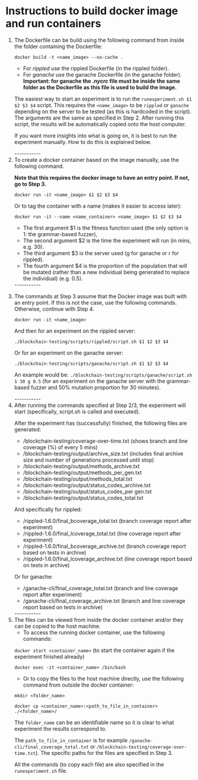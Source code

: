 # Instructions to build docker image and run containers
<ol>
<li>The Dockerfile can be build using the following command from inside the folder containing the Dockerfile:
 
`docker build -t <name_image> --no-cache .`

* For *rippled* use the rippled Dockerfile (in the rippled folder).
* For *ganache* use the ganache Dockerfile (in the ganache folder). 
**Important: for ganache the *.nycrc* file must be inside the same folder as the Dockerfile as this file is used to build the image.**

The easiest way to start an experiment is to run the `runexperiment.sh $1 $2 $3 $4` script. This requires the `<name_image>` to be `rippled` or `ganache` depending on the server to be tested (as this is hardcoded in the script). The arguments are the same as specified in Step 2. After running this script, the results will be automatically copied onto the host computer.

If you want more insights into what is going on, it is best to run the experiment manually. How to do this is explained below.
</li>
-----------
<li>
To create a docker container based on the image manually, use the following command. 

**Note that this requires the docker image to have an entry point. If not, go to Step 3.**

`docker run -it <name_image> $1 $2 $3 $4`

Or to tag the container with a name (makes it easier to access later):

`docker run -it --name <name_container> <name_image> $1 $2 $3 $4`
* The first argument $1 is the fitness function used (the only option is 1: the grammar-based fuzzer), 
* The second argument $2 is the time the experiment will run (in mins, e.g. 30).
* The third argument $3 is the server used (g for ganache or r for rippled).
* The fourth argument $4 is the proportion of the population that will be mutated (rather than a new individual being generated to replace the individual) (e.g. 0.5).

</li>
-----------
<li>

The commands at Step 3 assume that the Docker image was built with an entry point. If this is not the case, use the following commands. Otherwise, continue with Step 4.

`docker run -it <name_image>`

And then for an experiment on the rippled server:

`./blockchain-testing/scripts/rippled/script.sh $1 $2 $3 $4`

Or for an experiment on the ganache server:

`./blockchain-testing/scripts/ganache/script.sh $1 $2 $3 $4`

An example would be: `./blockchain-testing/scripts/ganache/script.sh 1 30 g 0.5` (for an experiment on the ganache server with the grammar-based fuzzer and 50% mutation proportion for 30 minutes).

</li>
-----------
<li>
After running the commands specified at Step 2/3, the experiment will start (specifically, script.sh is called and executed). 

After the experiment has (successfully) finished, the following files are generated:

* /blockchain-testing/coverage-over-time.txt (shows branch and line coverage (%) of every 5 mins)
* /blockchain-testing/output/archive_size.txt (includes final archive size and number of generations processed until stop)
* /blockchain-testing/output/methods_archive.txt
* /blockchain-testing/output/methods_per_gen.txt
* /blockchain-testing/output/methods_total.txt
* /blockchain-testing/output/status_codes_archive.txt
* /blockchain-testing/output/status_codes_per gen.txt
* /blockchain-testing/output/status_codes_total.txt

And specifically for rippled:
* /rippled-1.6.0/final_bcoverage_total.txt (branch coverage report after experiment)
* /rippled-1.6.0/final_lcoverage_total.txt (line coverage report after experiment)
* /rippled-1.6.0/final_bcoverage_archive.txt (branch coverage report based on tests in archive)
* /rippled-1.6.0/final_lcoverage_archive.txt (line coverage report based on tests in archive)

Or for ganache:
* /ganache-cli/final_coverage_total.txt (branch and line coverage report after experiment)
* /ganache-cli/final_coverage_archive.txt (branch and line coverage report based on tests in archive)


</li>
-----------

<li>
The files can be viewed from inside the docker container and/or they can be copied to the host machine. 

* To access the running docker container, use the following commands:

`docker start <container_name>` (to start the container again if the experiment finished already)

`docker exec -it <container_name> /bin/bash`

* Or to copy the files to the host machine directly, use the following command from outside the docker container: 

`mkdir <folder_name>`

`docker cp <container_name>:<path_to_file_in_container> ./<folder_name>/`

The `folder_name` can be an identifiable name so it is clear to what experiment the results correspond to.

The `path_to_file_in_container` is for example `/ganache-cli/final_coverage_total.txt` or `/blockchain-testing/coverage-over-time.txt`). The specific paths for the files are specified in Step 3.

All the commands (to copy each file) are also specified in the `runexperiment.sh` file.
</li>

</ol>
